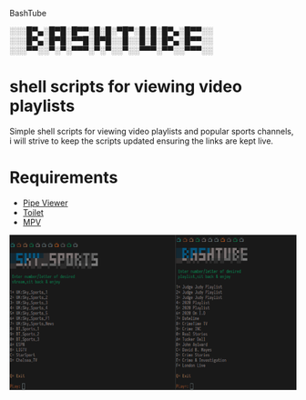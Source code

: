 BashTube


░░░█▀▄░█▀█░█▀▀░█░█░▀█▀░█░█░█▀▄░█▀▀░░
░░░█▀▄░█▀█░▀▀█░█▀█░░█░░█░█░█▀▄░█▀▀░░
░░░▀▀░░▀░▀░▀▀▀░▀░▀░░▀░░▀▀▀░▀▀░░▀▀▀░░

shell scripts for viewing video playlists
==============================  
Simple shell scripts for viewing video playlists and popular sports channels, i will strive to keep the scripts updated ensuring the links are kept live.

Requirements
==============================  
* [Pipe Viewer](http://www.ivarch.com/programs/pv.shtml)
* [Toilet](http://caca.zoy.org/wiki/toilet)
* [MPV](https://mpv.io)

![screenshot](/screenshot.png)
